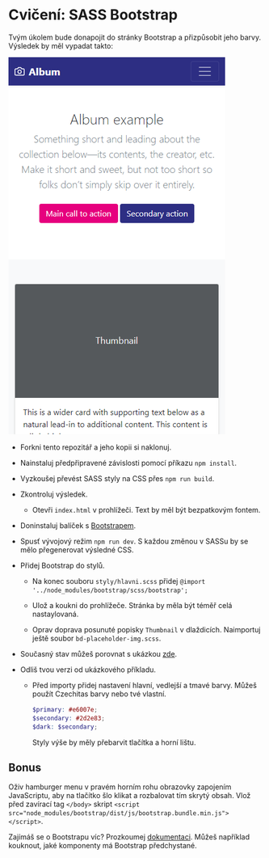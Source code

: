 # Cvičení: SASS Bootstrap

Tvým úkolem bude donapojit do stránky Bootstrap a přizpůsobit jeho barvy. Výsledek by měl vypadat takto:

![výsledek](zadani/ukazka.png)

- Forkni tento repozitář a jeho kopii si naklonuj.

- Nainstaluj předpřipravené závislosti pomocí příkazu `npm install`.

- Vyzkoušej převést SASS styly na CSS přes `npm run build`.

- Zkontroluj výsledek.

  - Otevři `index.html` v prohlížeči. Text by měl být bezpatkovým fontem.

- Doninstaluj balíček s [Bootstrapem](https://www.npmjs.com/package/bootstrap).

- Spusť vývojový režim `npm run dev`. S každou změnou v SASSu by se mělo přegenerovat výsledné CSS.

- Přidej Bootstrap do stylů.

  - Na konec souboru `styly/hlavni.scss` přidej `@import '../node_modules/bootstrap/scss/bootstrap';`

  - Ulož a koukni do prohlížeče. Stránka by měla být téměř celá nastaylovaná.

  - Oprav doprava posunuté popisky `Thumbnail` v dlaždicích. Naimportuj ještě soubor `bd-placeholder-img.scss`.

- Současný stav můžeš porovnat s ukázkou [zde](https://getbootstrap.com/docs/5.1/examples/album/).

- Odliš tvou verzi od ukázkového příkladu.

  - Před importy přidej nastavení hlavní, vedlejší a tmavé barvy. Můžeš použít Czechitas barvy nebo tvé vlastní.

    ```scss
    $primary: #e6007e;
    $secondary: #2d2e83;
    $dark: $secondary;
    ```

    Styly výše by měly přebarvit tlačítka a horní lištu.

## Bonus

Oživ hamburger menu v pravém horním rohu obrazovky zapojením JavaScriptu, aby na tlačítko šlo klikat a rozbalovat tím skrytý obsah. Vlož před zavírací tag `</body>` skript `<script src="node_modules/bootstrap/dist/js/bootstrap.bundle.min.js"></script>`.

Zajímáš se o Bootstrapu víc? Prozkoumej [dokumentaci](https://getbootstrap.com/docs/5.1/components/buttons/). Můžeš například kouknout, jaké komponenty má Bootstrap předchystané.
